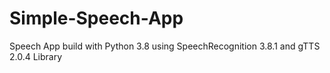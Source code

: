 # Simple-Speech-App
Speech App build with Python 3.8 using SpeechRecognition 3.8.1 and gTTS 2.0.4 Library 
